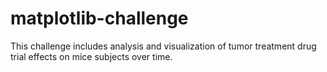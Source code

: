 # matplotlib-challenge

This challenge includes analysis and visualization of tumor treatment drug trial effects on mice subjects over time.